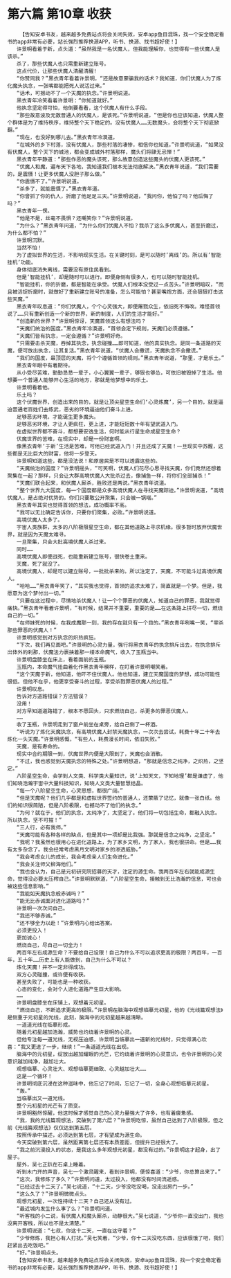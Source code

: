 # 第六篇 第10章 收获
        【告知安卓书友，越来越多免费站点将会关闭失效，安卓app鱼目混珠，找一个安全稳定看书的app非常有必要，站长强烈推荐换源APP，听书、换源、找书超好使！】
       许景明看着于新，点头道：“虽然我是一名伏魔人，但我能理解你，也觉得有一些伏魔人是该杀。”
       杀了，那些伏魔人也只需重新建立账号。
       这点代价，让那些伏魔人清醒清醒!
       “你赞同我？”黑衣青年看着许景明，“还是故意蒙骗我的话术？我知道，你们伏魔人为了炼化魔头执念，一张嘴都能把死人说活过来。”
       “话术，可撼动不了一个天魔的执念。”许景明说道。
       黑衣青年冷笑看着许景明：“你知道就好。”
       他执念坚定得可怕，他倒要看看，这个伏魔人有什么手段。
       “那些故意波及无数普通人的伏魔人，是该死。”许景明说道，“但是你也应该知道，伏魔人整个群体是为了维持秩序，维持整个天下稳定的。没有伏魔人……无数魔头，会将整个天下彻底掀翻。”
       “现在，也没好到哪儿去。”黑衣青年冷漠道。
       “在城外的乡下村落，没有伏魔人，那些村落的凄惨，相信你也知道。”许景明说道，“如果没有伏魔人，整个天下的城池，都会变成城外村落那样，魔头们将肆无忌惮！”
       黑衣青年平静道：“那些作恶的魔头该死，那么故意创造这些魔头的伏魔人更该死。”
       “伏魔人和魔，遍布天下各地，我知道我们根本无法彻底解决。”黑衣青年说道，“我们需要的，是震慑！让更多伏魔人没胆子那么做。”
       “你震慑不了。”许景明说道。
       “杀多了，就能震慑了。”黑衣青年道。
       “你曾抓了你的仇人，折磨了他足足三天。”许景明说道，“我问你，他怕了吗？他后悔了吗？”
       黑衣青年一愣。
       “他是不是，丝毫不畏惧？还嘲笑你？”许景明说道。
       “为什么？”黑衣青年问道，“为什么你们伏魔人不怕？我杀了这么多伏魔人，甚至折磨过，为什么都不怕？”
       许景明沉默。
       当然不怕！
       为了虚拟世界的生活，不影响现实生活。在关键时刻，是可以随时‘离线’的。所以有‘智能挂机’功能。
       身体彻底消失离线，需要没有原住民看到。
       但是‘智能挂机’，却是随时可以进行。即便身侧有很多人，也可以随时智能挂机。
       “智能挂机，你的折磨，都是智能在承受。伏魔人们根本没受过一点苦头。”许景明暗叹，“而且被活捉折磨时，就做好了重新建立账号的准备，怎么可能怕？甚至嘴炮方面，还会狠狠打击这些天魔。”
       黑衣青年叹息道：“你们伏魔人，个个心灵强大，即便屠戮众生，依旧死不悔改。难怪首领说了……只有重新创造一个新的世界，新的制度，人们的生活才能好。”
       “创造新的世界？”许景明惊讶，天魔首领这么有想法吗？
       “天魔们统治的国度。”黑衣青年冷漠道，“首领会定下规则，天魔们必须遵循。”
       “天魔们皆有执念，一定会遵循？”许景明好奇。
       “只需要击杀天魔，吞掉其执念，执念碰撞……即可知道，他的真实执念。是同一条道路的天魔，便可放出执念，让其复活。”黑衣青年说道，“伏魔人会撒谎，天魔执念不会撒谎。”
       “我们的国度，最顶层的天魔，将个个遵循首领的规则。”黑衣青年说道，“那里，才是乐土。”
       黑衣青年眼中有着期待。
       从小受尽苦难，勤勤恳恳一辈子，小心翼翼一辈子，够狠也够怂，可依旧被毁掉了生活。他想要一个普通人能够开心生活的地方，那就是他梦想中的乐土。
       许景明看着他。
       乐土吗？
       这个伏魔世界，创造出来的目的，就是让顶尖星空生命们‘心灵炼魔’，另一个目的，就是逼迫普通老百姓们去练武，恶劣的环境逼迫他们奋斗上进。
       足够恶劣环境，才能诞生更多魔头。
       足够恶劣环境，才让人更疯狂，更上进，才能短短数十年有望武道入门。
       在虚拟世界都不奋斗，都想要安逸生活，何时能从行星生命成星空生命？
       伏魔世界的苦难，在现实中，却是一份财富啊。
       像黑衣青年‘于新’生活是苦难，可他已经武道入门！并且还成了天魔！一旦现实中苏醒，这些都是无比巨大的财富，他将一步登天。
       许景明知道这些，都是没法说！和原居民是不可以透露这些的。
       “天魔统治的国度？”许景明摇头，“可笑啊，伏魔人们花尽心思寻找天魔，你们竟然还想着聚集在一起？那样，只会让大群高境伏魔人大批杀过去，像捕鱼一样，将你们全部捕杀！”
       “天魔们联合起来，和伏魔人厮杀，胜败还是两说。”黑衣青年说道。
       “整个世界九大国度，每一个国度都是众多高境伏魔人在寻找天魔踪迹。”许景明说道，“高境伏魔人，是占绝对优势的。你们只要敢公开聚集，只会被一锅端。”
       黑衣青年其实也觉得首领的想法，成功概率不高。
       “我可以无比确定告诉你，只要你们聚集，必败。”许景明说道。
       高境伏魔人太多了。
       宇宙人类族群，太多的八阶极限星空生命，都在其他道路上寻求机缘。很多暂时放弃伏魔世界，就是因为天魔太难寻。
       一旦聚集，只会大批高境伏魔人杀过来。
       同时……
       高境伏魔人即便战死，也能重新建立账号，很快卷土重来。
       天魔，死了就没了。
       高境伏魔人，却是可以建立账号，一批批杀来的。所以注定了，天魔，不可能斗过高境伏魔人。
       “哈哈……”黑衣青年笑了，“其实我也觉得，首领的追求太难了，简直就是一个梦。但是，我愿意为这个梦付出一切。”
       “只要在这过程中，尽情地杀伏魔人！让一个个罪恶的伏魔人，知道自己的罪恶，我就觉得痛快。”黑衣青年看着许景明，“有时候，结果并不重要，重要的是……在这条路上拼尽一切，燃烧自己的一切。”
       “在师妹死的时候，在我成魔那一刻，我的存在就只有一个目的。”黑衣青年咧嘴一笑，“宰杀那些罪恶的伏魔人！”
       许景明感觉到对方执念的炽热疯狂。
       “下次，我们再见面吧。”许景明的心灵力量，强行将黑衣青年的执念排斥出去，在执念排斥出体外的刹那，伏魔法力裹挟着那一缕本命魔气，收入了玉瓶当中。
       许景明盘膝坐在床上，看着面前的玉瓶。
       玉瓶内，本命魔气扭曲着化作黑衣青年模样，在盯着许景明嘲笑着。
       “这个天魔于新，他知道，他吓不住伏魔人。他也知道，建立天魔国度的梦想，成功可能性很低。但他不在乎，他更享受奋斗的过程，享受杀戮罪恶伏魔人的过程。”
       许景明叹息。
       告诉对方道路错误？方法错误？
       没用！
       对方早知道道路错了，根本不愿回头，只求燃烧自己，杀更多的罪恶伏魔人。
       ……
       收了玉瓶，许景明走到了窗户前坐在桌旁，给自己倒了一杯酒。
       “听说为了炼化天魔执念，有高境伏魔人封禁天魔执念，一次次去尝试，耗费十年二十年去炼化一头天魔。”许景明感慨，“有些人，耗费漫长时间，依旧失败。”
       天魔，是有寿命的。
       现实中合约期限一到，伏魔世界内便是大限到了，天魔也会消散。
       “不过，我也感觉到天魔执念的特殊之处。”许景明想道，“那就是信念之纯净，之炽热，之坚定。”
       八阶星空生命，会学到人文类、科学类大量知识，说‘上知天文，下知地理’都是谦虚了，他们知晓浩瀚宇宙中大量科技知识，知晓人文类大量智慧结晶。
       “每一个八阶星空生命，心灵思想，都很广阔。”
       “但是天魔呢？他们几乎都是和虚拟世界签约的普通人，还蒙蔽了记忆，就像一张白纸。他们的知识很简陋，但是八阶极限，也撼动不了他们的执念。”
       “为何？就在于，他们的执念，太纯净了，太坚定了。他们将一切包括生命，都融入执念。所以执念，坚不可摧！”
       “三人行，必有我师。”
       “天魔可能有各种各样的缺点，但是其中一项却是比我强。那就是信念之纯净，之坚定。”
       “我呢？我虽然也很用心在进化道路上，为了家乡文明，为了家人，我也很拼命。但是……我有太多杂念了。我会经常考虑黑月文明对家乡的渗透威胁。”
       “我会考虑女儿的成长，我会考虑亲人们生命进化。”
       “我会关注师父柳海他们。”
       “我也会认为，自己是元初研究院招募的天才，注定的源生命。我两百年左右就能成源生命，觉得没必要太压榨自己。”许景明默默道，“八阶星空生命，接触到无比浩瀚的信息，可也会被这些信息影响。”
       “我能如天魔执念般赤诚吗？”
       “能无比赤诚面对进化道路吗？”
       许景明一次次问自己。
       “我还不够赤诚。”
       “还不够全力以赴！”许景明内心给出答案。
       必须更投入！
       更加诚心！
       燃烧自己，尽自己一切全力！
       两百年左右成源生命？不要给自己设限！自己为什么不可以追求更高的极限？两百年，一百年，五十年……历史上有人能做到，自己为什么不可以？
       炼化天魔！并不一定非得成功。
       双方心灵碰撞，或许便有收获。
       甚至失败了，可能也是一种收获。
       心态的变化，会对个人进化道路产生巨大影响。
       ……
       许景明盘膝坐在床铺上，观想着元初星。
       “燃烧自己，不断追求更高的极限。”许景明在脑海中观想临摹元初星，他的《光线篇观想法》是侧重于元初星的光线，此刻，脑海中的元初星越来越清晰。
       一道道光线在临摹形成。
       随着元初星越加浩瀚，威势也灼烧着许景明的心灵。
       但他专注每一道光线，无视压迫感，许景明当临摹出一道新的光线时，只觉得满心欢喜：“我又更进了一步，继续！”一条道道光线在出现。
       脑海中的元初星，绽放出越加耀眼的光芒，它灼烧着许景明的心灵意识，也令许景明的心灵意识越加纯净，越加壮大。
       观想临摹、心灵壮大、观想临摹更细致、心灵越加壮大……
       这是一个循环！
       许景明彻底沉浸在这种滋味中，他忘记了时间，忘记了一切，全身心观想临摹元初星。
       “轰。”
       当临摹出又一道光线。
       整个元初星的光芒有了质变。
       许景明豁然惊醒，他这时候才感觉自己的心灵力量强大了许多，也有着疲惫感。
       “我，我的光线篇观想法，突破到了第六层？”许景明吃惊，虽然自己达到了八阶极限，但之前《光线篇观想法》仅仅达到第五层。
       按照传承中描述，必须达到第七层，才有望成为源生命。
       今天突破到第六层，虽然距离第七层还有本质差距，但提升已经很大了。
       “我之前沉浸投入的状态，是我这么多年观想元初星，都没有过的。”许景明这才起身，出了屋子。
       屋外，吴七正趴在石桌上睡着。
       听到木门开的声音，吴七一个激灵醒来，看到许景明，便惊喜道：“少爷，你总算出来了。”
       “这次，我修炼了多久？”许景明问道，太过投入，他都没有时间流逝感。
       “已经过去十二天了。”吴七说道，“十二天，少爷没吃没喝，没走出房门一步。”
       “这么久了？”许景明微微点头。
       观想元初星，一次性持续十二天？自己还从没有过。
       “最近城内发生什么事了么？”许景明问道。
       “听客栈的小二说，有伏魔人和魔头厮杀，动静很大。”吴七说道，“少爷你一直没出门，我也没离开客栈，所以也不是太清楚。”
       许景明说道：“七叔，你这十二天，一直在这守着？”
       “少爷修炼，我担心有人打扰。”吴七笑着，“少爷，你十二天没吃东西，应该很饿了吧，我们赶紧出去吃饭吧。”
       “好。”许景明点头。
       【告知安卓书友，越来越多免费站点将会关闭失效，安卓app鱼目混珠，找一个安全稳定看书的app非常有必要，站长强烈推荐换源APP，听书、换源、找书超好使！】